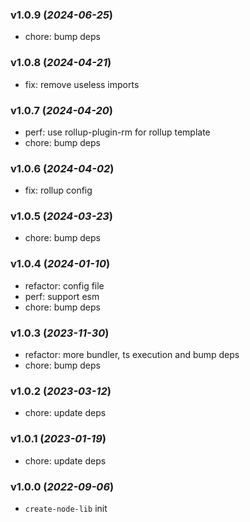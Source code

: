 ### v1.0.9 (_2024-06-25_)

- chore: bump deps

### v1.0.8 (_2024-04-21_)

- fix: remove useless imports

### v1.0.7 (_2024-04-20_)

- perf: use rollup-plugin-rm for rollup template
- chore: bump deps

### v1.0.6 (_2024-04-02_)

- fix: rollup config

### v1.0.5 (_2024-03-23_)

- chore: bump deps

### v1.0.4 (_2024-01-10_)

- refactor: config file
- perf: support esm
- chore: bump deps

### v1.0.3 (_2023-11-30_)

- refactor: more bundler, ts execution and bump deps
- chore: bump deps

### v1.0.2 (_2023-03-12_)

- chore: update deps

### v1.0.1 (_2023-01-19_)

- chore: update deps

### v1.0.0 (_2022-09-06_)

- `create-node-lib` init

